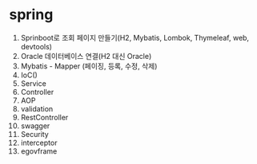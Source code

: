 # spring

1. Sprinboot로 조회 페이지 만들기(H2, Mybatis, Lombok, Thymeleaf, web, devtools)
2. Oracle 데이터베이스 연결(H2 대신 Oracle)
3. Mybatis - Mapper (페이징, 등록, 수정, 삭제)
4. IoC()
6. Service
7. Controller
8. AOP
9. validation
10. RestController
11. swagger
12. Security
13. interceptor
14. egovframe
